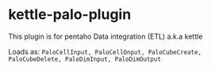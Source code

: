 # kettle-palo-plugin

This plugin is for pentaho Data integration (ETL) a.k.a kettle

Loads as: `PaloCellInput, PaloCellOnput, PaloCubeCreate, PaloCubeDelete, PaloDimInput, PaloDimOutput`
